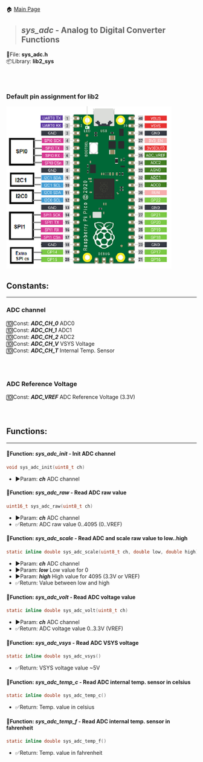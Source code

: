 🏠 [Main Page](../README.md) <br>
>##  ***sys_adc*** - Analog to Digital Converter Functions
💾File: **sys_adc.h** <br>
📦Library: **lib2_sys** <br>
######  <br>
### Default pin assignment for lib2 <br>
![image](images/pico-pinout.png) <br>
## **Constants:** <br>
--- 
### **ADC channel** <br>
🔟Const:  ***ADC_CH_0*** ADC0 <br>
🔟Const:  ***ADC_CH_1*** ADC1 <br>
🔟Const:  ***ADC_CH_2*** ADC2 <br>
🔟Const:  ***ADC_CH_V*** VSYS Voltage <br>
🔟Const:  ***ADC_CH_T*** Internal Temp. Sensor <br>
######  <br>
### **ADC Reference Voltage** <br>
🔟Const:  ***ADC_VREF*** ADC Reference Voltage (3.3V) <br>
######  <br>
## **Functions:** <br>
--- 
#### 💠Function:  ***sys_adc_init*** - Init ADC channel
```c 
void sys_adc_init(uint8_t ch)
```
- ▶️Param:  ***ch*** ADC channel <br>

#### 💠Function:  ***sys_adc_raw*** - Read ADC raw value
```c 
uint16_t sys_adc_raw(uint8_t ch)
```
- ▶️Param:  ***ch*** ADC channel <br>
- ✅Return: ADC raw value 0..4095 (0..VREF) <br>

#### 💠Function:  ***sys_adc_scale*** - Read ADC and scale raw value to low..high
```c 
static inline double sys_adc_scale(uint8_t ch, double low, double high)
```
- ▶️Param:  ***ch*** ADC channel <br>
- ▶️Param:  ***low*** Low value for 0 <br>
- ▶️Param:  ***high*** High value for 4095 (3.3V or VREF) <br>
- ✅Return: Value between low and high <br>

#### 💠Function:  ***sys_adc_volt*** - Read ADC voltage value
```c 
static inline double sys_adc_volt(uint8_t ch)
```
- ▶️Param:  ***ch*** ADC channel <br>
- ✅Return: ADC voltage value 0..3.3V (VREF) <br>

#### 💠Function:  ***sys_adc_vsys*** - Read ADC VSYS voltage
```c 
static inline double sys_adc_vsys()
```
- ✅Return: VSYS voltage value ~5V <br>

#### 💠Function:  ***sys_adc_temp_c*** - Read ADC internal temp. sensor in celsius
```c 
static inline double sys_adc_temp_c()
```
- ✅Return: Temp. value in celsius <br>

#### 💠Function:  ***sys_adc_temp_f*** - Read ADC internal temp. sensor in fahrenheit
```c 
static inline double sys_adc_temp_f()
```
- ✅Return: Temp. value in fahrenheit <br>

